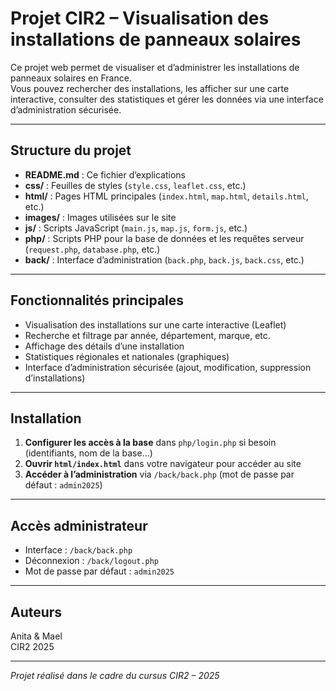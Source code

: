 # Projet CIR2 – Visualisation des installations de panneaux solaires

Ce projet web permet de visualiser et d’administrer les installations de panneaux solaires en France.  
Vous pouvez rechercher des installations, les afficher sur une carte interactive, consulter des statistiques et gérer les données via une interface d’administration sécurisée.

---

## Structure du projet

- **README.md** : Ce fichier d’explications
- **css/** : Feuilles de styles (`style.css`, `leaflet.css`, etc.)
- **html/** : Pages HTML principales (`index.html`, `map.html`, `details.html`, etc.)
- **images/** : Images utilisées sur le site
- **js/** : Scripts JavaScript (`main.js`, `map.js`, `form.js`, etc.)
- **php/** : Scripts PHP pour la base de données et les requêtes serveur (`request.php`, `database.php`, etc.)
- **back/** : Interface d’administration (`back.php`, `back.js`, `back.css`, etc.)

---

## Fonctionnalités principales

- Visualisation des installations sur une carte interactive (Leaflet)
- Recherche et filtrage par année, département, marque, etc.
- Affichage des détails d’une installation
- Statistiques régionales et nationales (graphiques)
- Interface d’administration sécurisée (ajout, modification, suppression d’installations)

---

## Installation

1. **Configurer les accès à la base** dans `php/login.php` si besoin (identifiants, nom de la base…)
2. **Ouvrir `html/index.html`** dans votre navigateur pour accéder au site
3. **Accéder à l’administration** via `/back/back.php` (mot de passe par défaut : `admin2025`)

---

## Accès administrateur

- Interface : `/back/back.php`
- Déconnexion : `/back/logout.php`
- Mot de passe par défaut : `admin2025` 

---

## Auteurs

Anita & Mael  
CIR2 2025

---

*Projet réalisé dans le cadre du cursus CIR2 – 2025*